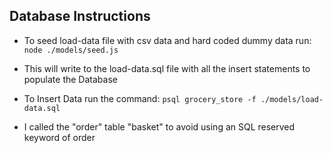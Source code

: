 ## Database Instructions

- To seed load-data file with csv data and hard coded dummy data run:
```node ./models/seed.js```
- This will write to the load-data.sql file with all the insert statements to populate the Database

- To Insert Data run the command:
```psql grocery_store -f ./models/load-data.sql```

- I called the "order" table  "basket" to avoid using an SQL reserved keyword of order

